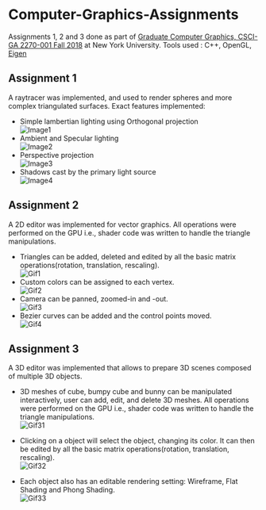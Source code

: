 # Computer-Graphics-Assignments
Assignments 1, 2 and 3 done as part of [Graduate Computer Graphics, CSCI-GA 2270-001 Fall 2018](https://github.com/danielepanozzo/cg) at New York University. Tools used : C++, OpenGL, [Eigen](http://eigen.tuxfamily.org/index.php?title=Main_Page)

## Assignment 1
A raytracer was implemented, and used to render spheres and more complex triangulated surfaces. Exact features implemented:
* Simple lambertian lighting using Orthogonal projection<br/>
![Image1](https://github.com/bhavanibhamidipaty/Computer-Graphics-Assignments/blob/master/Assignment1_1.png)
* Ambient and Specular lighting<br/>
![Image2](https://github.com/bhavanibhamidipaty/Computer-Graphics-Assignments/blob/master/Assignment1_2.png)
* Perspective projection<br/>
![Image3](https://github.com/bhavanibhamidipaty/Computer-Graphics-Assignments/blob/master/Assignment1_3.png)
* Shadows cast by the primary light source<br/>
![Image4](https://github.com/bhavanibhamidipaty/Computer-Graphics-Assignments/blob/master/Assignment1_4.png)

## Assignment 2
A 2D editor was implemented for vector graphics. All operations were performed on the GPU i.e., shader code was written to handle the triangle manipulations.

* Triangles can be added, deleted and edited by all the basic matrix operations(rotation, translation, rescaling). <br/>
![Gif1](https://github.com/bhavanibhamidipaty/Computer-Graphics-Assignments/blob/master/Asg2_1.gif)
* Custom colors can be assigned to each vertex.<br/>
![Gif2](https://github.com/bhavanibhamidipaty/Computer-Graphics-Assignments/blob/master/Asg2_2.gif)
* Camera can be panned, zoomed-in and -out.<br/>
![Gif3](https://github.com/bhavanibhamidipaty/Computer-Graphics-Assignments/blob/master/Asg2_3.gif)
* Bezier curves can be added and the control points moved.<br/>
![Gif4](https://github.com/bhavanibhamidipaty/Computer-Graphics-Assignments/blob/master/Asg2_4.gif)

## Assignment 3
A 3D editor was implemented that allows to prepare 3D scenes composed of multiple 3D objects. 

* 3D meshes of cube, bumpy cube and bunny can be manipulated interactively, user can add, edit, and delete 3D meshes. All operations were performed on the GPU i.e., shader code was written to handle the triangle manipulations.<br/>
![Gif31](https://github.com/bhavanibhamidipaty/Computer-Graphics-Assignments/blob/master/Asg3_1.gif)

* Clicking on a object will select the object, changing its color. It can then be edited by all the basic matrix operations(rotation, translation, rescaling).<br/>
![Gif32](https://github.com/bhavanibhamidipaty/Computer-Graphics-Assignments/blob/master/Asg3_2.gif)

* Each object also has an editable rendering setting: Wireframe, Flat Shading and Phong Shading.<br/>
![Gif33](https://github.com/bhavanibhamidipaty/Computer-Graphics-Assignments/blob/master/Asg3_3.gif)

